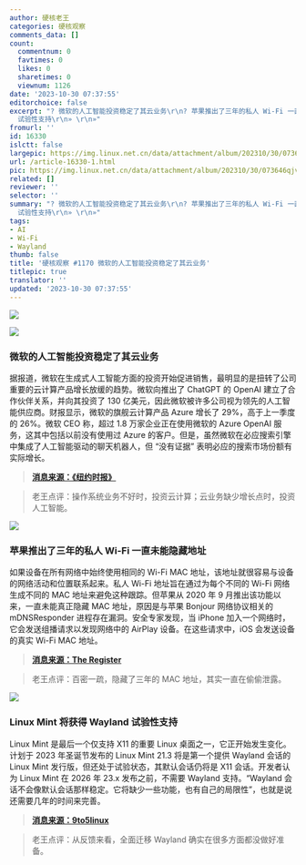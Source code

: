 ```yaml
---
author: 硬核老王
categories: 硬核观察
comments_data: []
count:
  commentnum: 0
  favtimes: 0
  likes: 0
  sharetimes: 0
  viewnum: 1126
date: '2023-10-30 07:37:55'
editorchoice: false
excerpt: "? 微软的人工智能投资稳定了其云业务\r\n? 苹果推出了三年的私人 Wi-Fi 一直未能隐藏地址\r\n? Linux Mint 将获得 Wayland
  试验性支持\r\n» \r\n»"
fromurl: ''
id: 16330
islctt: false
largepic: https://img.linux.net.cn/data/attachment/album/202310/30/073646qjvtj8xzjk8grxkt.jpg
url: /article-16330-1.html
pic: https://img.linux.net.cn/data/attachment/album/202310/30/073646qjvtj8xzjk8grxkt.jpg.thumb.jpg
related: []
reviewer: ''
selector: ''
summary: "? 微软的人工智能投资稳定了其云业务\r\n? 苹果推出了三年的私人 Wi-Fi 一直未能隐藏地址\r\n? Linux Mint 将获得 Wayland
  试验性支持\r\n» \r\n»"
tags:
- AI
- Wi-Fi
- Wayland
thumb: false
title: '硬核观察 #1170 微软的人工智能投资稳定了其云业务'
titlepic: true
translator: ''
updated: '2023-10-30 07:37:55'
---
```


![](https://img.linux.net.cn/data/attachment/album/202310/30/073646qjvtj8xzjk8grxkt.jpg)


![](https://img.linux.net.cn/data/attachment/album/202310/30/073651wuvwdr68rkvvg84c.jpg)


### 微软的人工智能投资稳定了其云业务


据报道，微软在生成式人工智能方面的投资开始促进销售，最明显的是扭转了公司重要的云计算产品增长放缓的趋势。微软向推出了 ChatGPT 的 OpenAI 建立了合作伙伴关系，并向其投资了 130 亿美元，因此微软被许多公司视为领先的人工智能供应商。财报显示，微软的旗舰云计算产品 Azure 增长了 29%，高于上一季度的 26%。微软 CEO 称，超过 1.8 万家企业正在使用微软的 Azure OpenAI 服务，这其中包括以前没有使用过 Azure 的客户。但是，虽然微软在必应搜索引擎中集成了人工智能驱动的聊天机器人，但 “没有证据” 表明必应的搜索市场份额有实际增长。



> 
> **[消息来源：《纽约时报》](https://www.nytimes.com/2023/10/24/technology/microsoft-quarterly-results.html)**
> 
> 
> 



> 
> 老王点评：操作系统业务不好时，投资云计算；云业务缺少增长点时，投资人工智能。
> 
> 
> 


![](https://img.linux.net.cn/data/attachment/album/202310/30/073706do7kk6hb6zeje7h6.jpg)


### 苹果推出了三年的私人 Wi-Fi 一直未能隐藏地址


如果设备在所有网络中始终使用相同的 Wi-Fi MAC 地址，该地址就很容易与设备的网络活动和位置联系起来。私人 Wi-Fi 地址旨在通过为每个不同的 Wi-Fi 网络生成不同的 MAC 地址来避免这种跟踪。但苹果从 2020 年 9 月推出该功能以来，一直未能真正隐藏 MAC 地址，原因是与苹果 Bonjour 网络协议相关的 mDNSResponder 进程存在漏洞。安全专家发现，当 iPhone 加入一个网络时，它会发送组播请求以发现网络中的 AirPlay 设备。在这些请求中，iOS 会发送设备的真实 Wi-Fi MAC 地址。



> 
> **[消息来源：The Register](https://www.theregister.com/2023/10/27/apple_private_wifi_fixed)**
> 
> 
> 



> 
> 老王点评：百密一疏，隐藏了三年的 MAC 地址，其实一直在偷偷泄露。
> 
> 
> 


![](https://img.linux.net.cn/data/attachment/album/202310/30/073724r9dmsods3z99s4rs.jpg)


### Linux Mint 将获得 Wayland 试验性支持


Linux Mint 是最后一个仅支持 X11 的重要 Linux 桌面之一，它正开始发生变化。计划于 2023 年圣诞节发布的 Linux Mint 21.3 将是第一个提供 Wayland 会话的 Linux Mint 发行版，但还处于试验状态，其默认会话仍将是 X11 会话。开发者认为 Linux Mint 在 2026 年 23.x 发布之前，不需要 Wayland 支持。“Wayland 会话不会像默认会话那样稳定。它将缺少一些功能，也有自己的局限性”，也就是说还需要几年的时间来完善。



> 
> **[消息来源：9to5linux](https://9to5linux.com/linux-mint-21-3-to-ship-with-cinnamon-6-0-and-experimental-wayland-support)**
> 
> 
> 



> 
> 老王点评：从反馈来看，全面迁移 Wayland 确实在很多方面都没做好准备。
> 
> 
>